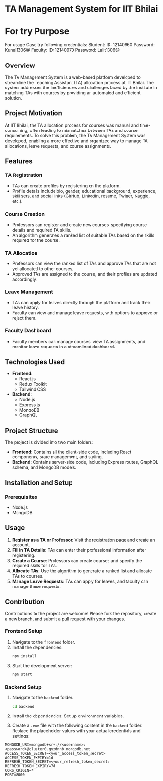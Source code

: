 # TA Management System for IIT Bhilai

# For try Purpose 
For usage Case try following credentials:
Student: 
ID: 12140960
Password: Kunal1306@
Faculty: 
ID: 12140970
Password: Lalit1306@

## Overview

The TA Management System is a web-based platform developed to streamline the Teaching Assistant (TA) allocation process at IIT Bhilai. The system addresses the inefficiencies and challenges faced by the institute in matching TAs with courses by providing an automated and efficient solution.

## Project Motivation

At IIT Bhilai, the TA allocation process for courses was manual and time-consuming, often leading to mismatches between TAs and course requirements. To solve this problem, the TA Management System was developed, enabling a more effective and organized way to manage TA allocations, leave requests, and course assignments.

## Features

### TA Registration
- TAs can create profiles by registering on the platform.
- Profile details include bio, gender, educational background, experience, skill sets, and social links (GitHub, LinkedIn, resume, Twitter, Kaggle, etc.).

### Course Creation
- Professors can register and create new courses, specifying course details and required TA skills.
- An algorithm generates a ranked list of suitable TAs based on the skills required for the course.

### TA Allocation
- Professors can view the ranked list of TAs and approve TAs that are not yet allocated to other courses.
- Approved TAs are assigned to the course, and their profiles are updated accordingly.

### Leave Management
- TAs can apply for leaves directly through the platform and track their leave history.
- Faculty can view and manage leave requests, with options to approve or reject them.

### Faculty Dashboard
- Faculty members can manage courses, view TA assignments, and monitor leave requests in a streamlined dashboard.

## Technologies Used

- **Frontend**: 
  - React.js
  - Redux Toolkit
  - Tailwind CSS
- **Backend**:
  - Node.js
  - Express.js
  - MongoDB
  - GraphQL

## Project Structure

The project is divided into two main folders:

- **Frontend**: Contains all the client-side code, including React components, state management, and styling.
- **Backend**: Contains server-side code, including Express routes, GraphQL schema, and MongoDB models.

## Installation and Setup

### Prerequisites

- Node.js
- MongoDB

## Usage

1. **Register as a TA or Professor**: Visit the registration page and create an account.
2. **Fill in TA Details**: TAs can enter their professional information after registering.
3. **Create a Course**: Professors can create courses and specify the required skills for TAs.
4. **Allocate TAs**: Use the algorithm to generate a ranked list and allocate TAs to courses.
5. **Manage Leave Requests**: TAs can apply for leaves, and faculty can manage these requests.

## Contribution

Contributions to the project are welcome! Please fork the repository, create a new branch, and submit a pull request with your changes.


### Frontend Setup

1. Navigate to the `frontend` folder.
2. Install the dependencies:
   ```bash
   npm install
3. Start the development server:
   ```bash
   npm start
   
### Backend Setup

1. Navigate to the `backend` folder.
   ```bash
   cd backend
2. Install the dependencies:
Set up environment variables.

3. Create a `.env` file with the following content in the `backend` folder. Replace the placeholder values with your actual credentials and settings:
  ```env
  MONGODB_URI=mongodb+srv://<username>:<password>@cluster0.gyxdnnb.mongodb.net
  ACCESS_TOKEN_SECRET=<your_access_token_secret>
  ACCESS_TOKEN_EXPIRY=1d
  REFRESH_TOKEN_SECRET=<your_refresh_token_secret>
  REFRESH_TOKEN_EXPIRY=7d
  CORS_ORIGIN=*
  PORT=8000


